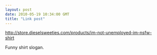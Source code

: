 ```yaml
---
layout: post
date: 2010-05-19 10:34:00 GMT
title: "Link post"
---
```

<http://store.dieselsweeties.com/products/im-not-unemployed-im-nsfw-shirt>

Funny shirt slogan.